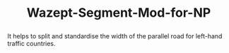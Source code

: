 # <p align="center">Wazept-Segment-Mod-for-NP</p>

It helps to split and standardise the width of the parallel road for left-hand traffic countries.
